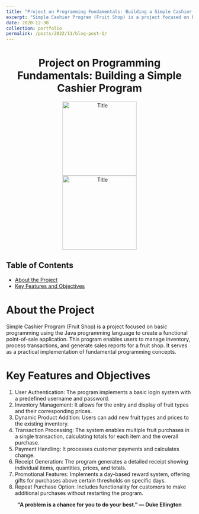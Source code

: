 ```yaml
---
title: "Project on Programming Fundamentals: Building a Simple Cashier Program"
excerpt: "Simple Cashier Program (Fruit Shop) is a project focused on basic programming using the Java programming language to create a functional point-of-sale application. This program enables users to manage inventory, process transactions, and generate sales reports for a fruit shop. It serves as a practical implementation of fundamental programming concepts."
date: 2020-12-30
collection: portfolio
permalink: /posts/2022/11/blog-post-1/
---
```

<div style="text-align:center;">
    <h1>Project on Programming Fundamentals: Building a Simple Cashier Program</h1>
</div>

<div style="text-align:center;">
    <image src="../images/bio-photo.jpg" controls title="Title" height="200"></image>
    <br>
    <image src="../images/daspro2.jpg" controls title="Title" height="200"></image>
</div>

## Table of Contents
- [About the Project](#about-the-project)
- [Key Features and Objectives](#key-features-and-objectives)

# About the Project
Simple Cashier Program (Fruit Shop) is a project focused on basic programming using the Java programming language to create a functional point-of-sale application. This program enables users to manage inventory, process transactions, and generate sales reports for a fruit shop. It serves as a practical implementation of fundamental programming concepts.

# Key Features and Objectives
  1. User Authentication: The program implements a basic login system with a predefined username and password.
  2. Inventory Management: It allows for the entry and display of fruit types and their corresponding prices.
  3. Dynamic Product Addition: Users can add new fruit types and prices to the existing inventory.
  4. Transaction Processing: The system enables multiple fruit purchases in a single transaction, calculating totals for each item and the overall purchase.
  5. Payment Handling: It processes customer payments and calculates change.
  6. Receipt Generation: The program generates a detailed receipt showing individual items, quantities, prices, and totals.
  7. Promotional Features: Implements a day-based reward system, offering gifts for purchases above certain thresholds on specific days.
  8. Repeat Purchase Option: Includes functionality for customers to make additional purchases without restarting the program.

<p align="center">
  <strong>"A problem is a chance for you to do your best." — Duke Ellington</strong>
</p>